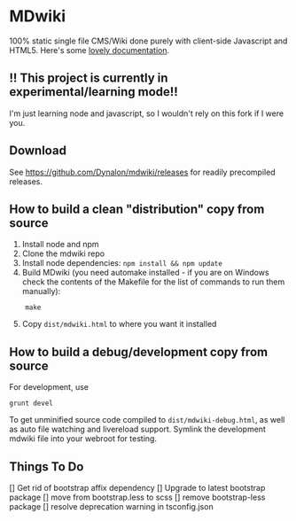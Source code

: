 <!-- TODO: get CI running again  -->
<!-- [![Build Status](https://travis-ci.org/Dynalon/mdwiki.png?branch=master)](https://travis-ci.org/Dynalon/mdwiki) -->

MDwiki
======

<!-- TODO: update when/if there's significant difference/progress -->
100% static single file CMS/Wiki done purely with client-side Javascript and HTML5. Here's some [lovely documentation](http://www.mdwiki.info).

## !! This project is currently in experimental/learning mode!!

I'm just learning node and javascript, so I wouldn't rely on this fork if I were you.

Download
--------

<!-- TODO: put up a v0.7.0 release then change this -->
See <https://github.com/Dynalon/mdwiki/releases> for readily precompiled releases.

How to build a clean "distribution" copy from source
----------------------------------------------------

1. Install node and npm
2. Clone the mdwiki repo
3. Install node dependencies: `npm install && npm update`
4. Build MDwiki (you need automake installed - if you are on Windows check the contents of the Makefile for the list of commands to run them manually):

```
    make
```

5. Copy `dist/mdwiki.html` to where you want it installed

How to build a debug/development copy from source
-------------------------------------------------

For development, use

    grunt devel 

To get unminified source code compiled to `dist/mdwiki-debug.html`, as well as auto file watching and livereload support. Symlink the development mdwiki file into your webroot for testing.

<!-- TODO: What's this -->
<!-- [![Bitdeli Badge](https://d2weczhvl823v0.cloudfront.net/Dynalon/mdwiki/trend.png)](https://bitdeli.com/free "Bitdeli Badge") -->

Things To Do
------------

[] Get rid of bootstrap affix dependency
[] Upgrade to latest bootstrap package
[] move from bootstrap.less to scss
[] remove bootstrap-less package
[] resolve deprecation warning in tsconfig.json
